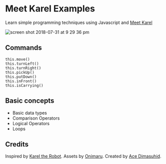 # Meet Karel Examples

Learn simple programming techniques using Javascript and [Meet Karel](https://github.com/adimasuhid/meet-karel)

![screen shot 2018-07-31 at 9 29 36 pm](https://user-images.githubusercontent.com/2517299/43462648-3ca0697c-9509-11e8-9aa1-ec08aa83fbf3.png)

## Commands

```
this.move()
this.turnLeft()
this.turnRight()
this.pickUp()
this.putDown()
this.inFront()
this.isCarrying()
```

## Basic concepts

- Basic data types
- Comparison Operators
- Logical Operators
- Loops

## Credits

Inspired by [Karel the Robot](http://karel.sourceforge.net/).
Assets by [Onimaru](https://onimaru.itch.io/crystal-cave-pack).
Created by [Ace Dimasuhid](https://github.com/adimasuhid).
